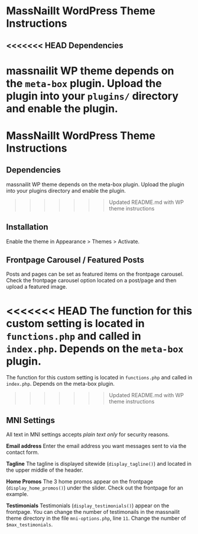 MassNailIt WordPress Theme Instructions
==========

<<<<<<< HEAD
Dependencies
-------------------------
massnailit WP theme depends on the `meta-box` plugin. Upload the plugin into your `plugins/` directory and enable the plugin.
=======
MassNailIt WordPress Theme Instructions
==========

Dependencies
-------------------------
massnailit WP theme depends on the meta-box plugin. Upload the plugin into your plugins directory and enable the plugin.
>>>>>>> Updated README.md with WP theme instructions


Installation
-------------------------
Enable the theme in Appearance > Themes > Activate. 

Frontpage Carousel / Featured Posts
-------------------------
Posts and pages can be set as featured items on the frontpage carousel. Check the frontpage carousel option located on a post/page and then upload a featured image. 

<<<<<<< HEAD
The function for this custom setting is located in `functions.php` and called in `index.php`. Depends on the `meta-box` plugin.
=======
The function for this custom setting is located in `functions.php` and called in `index.php`. Depends on the meta-box plugin.
>>>>>>> Updated README.md with WP theme instructions


MNI Settings
-------------------------

All text in MNI settings accepts _plain text only_ for security reasons.

**Email address** Enter the email address you want messages sent to via the contact form.

**Tagline** The tagline is displayed sitewide (`display_tagline()`) and located in the upper middle of the header.

**Home Promos** The 3 home promos appear on the frontpage (`display_home_promos()`) under the slider. Check out the frontpage for an example.

**Testimonials** Testimonials (`display_testimonials()`) appear on the frontpage. You can change the number of testimonails in the massnailit theme directory in the file `mni-options.php`, line `11`. Change the number of `$max_testimonials`.